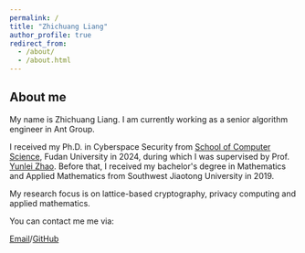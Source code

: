 ```yaml
---
permalink: /
title: "Zhichuang Liang"
author_profile: true
redirect_from: 
  - /about/
  - /about.html
---
```


## About me
My name is Zhichuang Liang. I am currently working as a senior algorithm engineer in Ant Group. 

I received my Ph.D. in Cyberspace Security from [School of Computer Science](https://cs.fudan.edu.cn), Fudan University in 2024, during which I was supervised by Prof. [Yunlei Zhao](https://cs.fudan.edu.cn/3f/ba/c25909a278458/page.htm). Before that, I received my bachelor's degree in Mathematics and Applied Mathematics from Southwest Jiaotong University in 2019. 

My research focus is on lattice-based cryptography, privacy computing and applied mathematics. 

You can contact me me via:

[Email](mailto:zcliang19@163.com)/[GitHub](https://zhichuangliang.github.io/)
